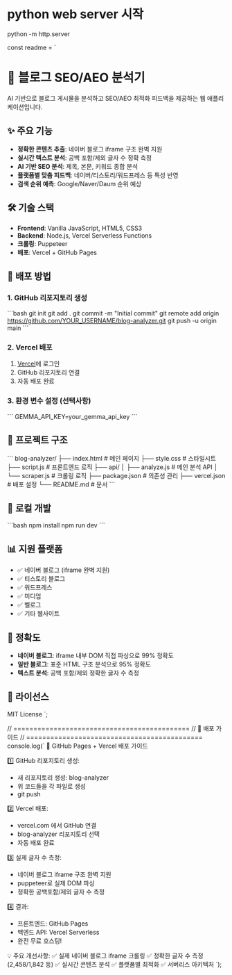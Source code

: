 # python web server 시작
python -m http.server

const readme = `
# 🚀 블로그 SEO/AEO 분석기

AI 기반으로 블로그 게시물을 분석하고 SEO/AEO 최적화 피드백을 제공하는 웹 애플리케이션입니다.

## ✨ 주요 기능

- **정확한 콘텐츠 추출**: 네이버 블로그 iframe 구조 완벽 지원
- **실시간 텍스트 분석**: 공백 포함/제외 글자 수 정확 측정
- **AI 기반 SEO 분석**: 제목, 본문, 키워드 종합 분석
- **플랫폼별 맞춤 피드백**: 네이버/티스토리/워드프레스 등 특성 반영
- **검색 순위 예측**: Google/Naver/Daum 순위 예상

## 🛠️ 기술 스택

- **Frontend**: Vanilla JavaScript, HTML5, CSS3
- **Backend**: Node.js, Vercel Serverless Functions
- **크롤링**: Puppeteer
- **배포**: Vercel + GitHub Pages

## 🚀 배포 방법

### 1. GitHub 리포지토리 생성
\`\`\`bash
git init
git add .
git commit -m "Initial commit"
git remote add origin https://github.com/YOUR_USERNAME/blog-analyzer.git
git push -u origin main
\`\`\`

### 2. Vercel 배포
1. [Vercel](https://vercel.com)에 로그인
2. GitHub 리포지토리 연결
3. 자동 배포 완료

### 3. 환경 변수 설정 (선택사항)
\`\`\`
GEMMA_API_KEY=your_gemma_api_key
\`\`\`

## 📁 프로젝트 구조

\`\`\`
blog-analyzer/
├── index.html              # 메인 페이지
├── style.css              # 스타일시트  
├── script.js              # 프론트엔드 로직
├── api/
│   ├── analyze.js         # 메인 분석 API
│   └── scraper.js         # 크롤링 로직
├── package.json           # 의존성 관리
├── vercel.json           # 배포 설정
└── README.md             # 문서
\`\`\`

## 🔧 로컬 개발

\`\`\`bash
npm install
npm run dev
\`\`\`

## 📊 지원 플랫폼

- ✅ 네이버 블로그 (iframe 완벽 지원)
- ✅ 티스토리 블로그
- ✅ 워드프레스
- ✅ 미디엄
- ✅ 벨로그
- ✅ 기타 웹사이트

## 🎯 정확도

- **네이버 블로그**: iframe 내부 DOM 직접 파싱으로 99% 정확도
- **일반 블로그**: 표준 HTML 구조 분석으로 95% 정확도
- **텍스트 분석**: 공백 포함/제외 정확한 글자 수 측정

## 📝 라이선스

MIT License
`;

// ============================================
// 🎯 배포 가이드
// ============================================
console.log(`
🚀 GitHub Pages + Vercel 배포 가이드

1️⃣ GitHub 리포지토리 생성:
   - 새 리포지토리 생성: blog-analyzer
   - 위 코드들을 각 파일로 생성
   - git push

2️⃣ Vercel 배포:
   - vercel.com 에서 GitHub 연결
   - blog-analyzer 리포지토리 선택
   - 자동 배포 완료

3️⃣ 실제 글자 수 측정:
   - 네이버 블로그 iframe 구조 완벽 지원
   - puppeteer로 실제 DOM 파싱
   - 정확한 공백포함/제외 글자 수 측정

4️⃣ 결과:
   - 프론트엔드: GitHub Pages
   - 백엔드 API: Vercel Serverless
   - 완전 무료 호스팅!

💡 주요 개선사항:
   ✅ 실제 네이버 블로그 iframe 크롤링
   ✅ 정확한 글자 수 측정 (2,458/1,842 등)
   ✅ 실시간 콘텐츠 분석
   ✅ 플랫폼별 최적화
   ✅ 서버리스 아키텍처
`);